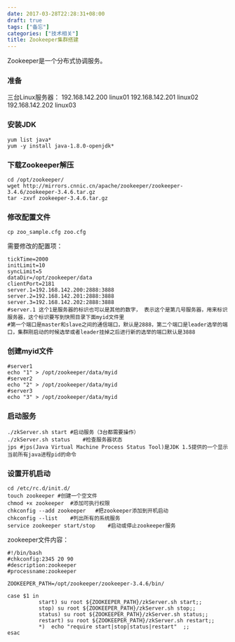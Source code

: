 ```yaml
---
date: 2017-03-28T22:28:31+08:00
draft: true
tags: ["备忘"]
categories: ["技术相关"]
title: Zookeeper集群搭建
---
```


Zookeeper是一个分布式协调服务。
### 准备
三台Linux服务器：
192.168.142.200 linux01
192.168.142.201 linux02
192.168.142.202 linux03

### 安装JDK
```
yum list java*
yum -y install java-1.8.0-openjdk*
```

### 下载Zookeeper解压
```
cd /opt/zookeeper/
wget http://mirrors.cnnic.cn/apache/zookeeper/zookeeper-3.4.6/zookeeper-3.4.6.tar.gz
tar -zxvf zookeeper-3.4.6.tar.gz
```

### 修改配置文件
```
cp zoo_sample.cfg zoo.cfg
```
需要修改的配置项：
```
tickTime=2000
initLimit=10
syncLimit=5
dataDir=/opt/zookeeper/data
clientPort=2181
server.1=192.168.142.200:2888:3888
server.2=192.168.142.201:2888:3888
server.3=192.168.142.202:2888:3888
#server.1 这个1是服务器的标识也可以是其他的数字， 表示这个是第几号服务器，用来标识服务器，这个标识要写到快照目录下面myid文件里
#第一个端口是master和slave之间的通信端口，默认是2888，第二个端口是leader选举的端口，集群刚启动的时候选举或者leader挂掉之后进行新的选举的端口默认是3888
```

### 创建myid文件
```
#server1
echo "1" > /opt/zookeeper/data/myid
#server2
echo "2" > /opt/zookeeper/data/myid
#server3
echo "3" > /opt/zookeeper/data/myid
```

### 启动服务
```
./zkServer.sh start #启动服务（3台都需要操作）
./zkServer.sh status    #检查服务器状态
jps #jps(Java Virtual Machine Process Status Tool)是JDK 1.5提供的一个显示当前所有java进程pid的命令
```

### 设置开机启动
```
cd /etc/rc.d/init.d/
touch zookeeper #创建一个空文件
chmod +x zookeeper  #添加可执行权限
chkconfig --add zookeeper   #把zookeeper添加到开机启动
chkconfig --list    #列出所有的系统服务
service zookeeper start/stop    #启动或停止zookeeper服务
```
zookeeper文件内容：
```
#!/bin/bash
#chkconfig:2345 20 90
#description:zookeeper
#processname:zookeeper

ZOOKEEPER_PATH=/opt/zookeeper/zookeeper-3.4.6/bin/

case $1 in
          start) su root ${ZOOKEEPER_PATH}/zkServer.sh start;;
          stop) su root ${ZOOKEEPER_PATH}/zkServer.sh stop;;
          status) su root ${ZOOKEEPER_PATH}/zkServer.sh status;;
          restart) su root ${ZOOKEEPER_PATH}/zkServer.sh restart;;
          *)  echo "require start|stop|status|restart"  ;;
esac
```